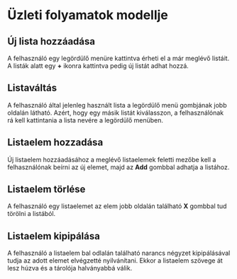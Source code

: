 # Üzleti folyamatok modellje 

## Új lista hozzáadása 

A felhasználó egy legördülő menüre kattintva érheti el a már meglévő listáit.
A listák alatt egy **+** ikonra kattintva pedig új listát adhat hozzá.

## Listaváltás 

A felhasználó által jelenleg használt lista a legördülő menü gombjának jobb oldalán
látható. Azért, hogy egy másik listát kiválasszon, a felhasználónak rá kell kattintania a
lista nevére a legördülő menüben.

## Listaelem hozzadása 

Új listaelem hozzáadásához a meglévő listaelemek feletti mezőbe kell a 
felhasználónak beírni az új elemet, majd az **Add** gombbal adhatja a listához.

## Listaelem törlése 

A felhasználó egy listaelemet az elem jobb oldalán található **X** gombbal tud törölni a
listából.

## Listaelem kipipálása 

A felhasználó a listaelem bal odlalán található narancs négyzet kipipálásával tudja
az adott elemet elvégzetté nyilvánítani. Ekkor a listaelem szövege át lesz húzva és
a tárolója halványabbá válik.
